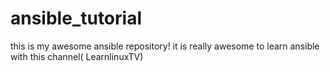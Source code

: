 # ansible_tutorial
this is my awesome ansible repository!
it is really awesome to learn ansible with this channel( LearnlinuxTV)
